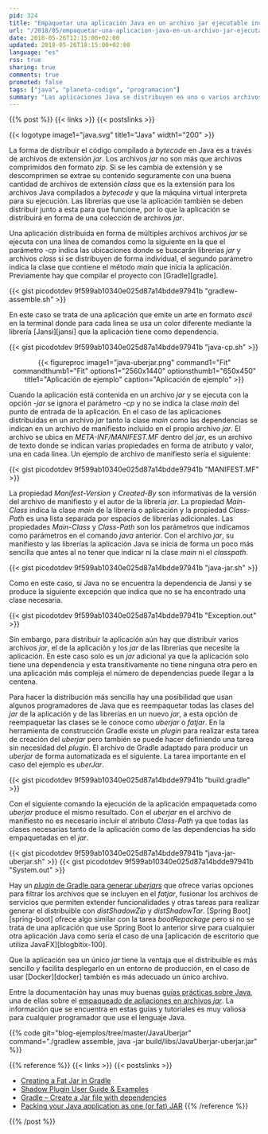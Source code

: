 ```yaml
---
pid: 324
title: "Empaquetar una aplicación Java en un archivo jar ejecutable incluyendo sus dependencias"
url: "/2018/05/empaquetar-una-aplicacion-java-en-un-archivo-jar-ejecutable-incluyendo-sus-dependencias/"
date: 2018-05-26T12:15:00+02:00
updated: 2018-05-26T18:15:00+02:00
language: "es"
rss: true
sharing: true
comments: true
promoted: false
tags: ["java", "planeta-codigo", "programacion"]
summary: "Las aplicaciones Java se distribuyen en uno o varios archivos _jar_. Si queremos facilitar la distribución de la aplicación con un único archivo _jar_ existe la posibilidad de reempaquetar el _jar_ de la aplicación y sus dependencias en tiempo de ejecución en un nuevo archivo _jar_ que lo contenga todo, a este nuevo _jar_ se le conoce como _uberjar_ o _fatjar_."
---
```


{{% post %}}
{{< links >}}
{{< postslinks >}}

{{< logotype image1="java.svg" title1="Java" width1="200" >}}

La forma de distribuir el código compilado a _bytecode_ en Java es a través de archivos de extensión _jar_. Los archivos _jar_ no son más que archivos comprimidos den formato _zip_. Si se les cambia de extensión y se descomprimen se extrae su contenido seguramente con una buena cantidad de archivos de extensión _class_ que es la extensión para los archivos Java compilados a _bytecode_ y que la máquina virtual interpreta para su ejecución. Las librerías que use la aplicación también se deben distribuir junto a esta para que funcione, por lo que la aplicación se distribuirá en forma de una colección de archivos _jar_.

Una aplicación distribuida en forma de múltiples archivos archivos _jar_ se ejecuta con una línea de comandos como la siguiente en la que el parámetro _-cp_ indica las ubicaciones donde se buscarán librerías _jar_ y archivos _class_ si se distribuyen de forma individual, el segundo parámetro indica la clase que contiene el método _main_ que inicia la aplicación. Previamente hay que compilar el proyecto con [Gradle][gradle].

{{< gist picodotdev 9f599ab10340e025d87a14bdde97941b "gradlew-assemble.sh" >}}

En este caso se trata de una aplicación que emite un arte en formato _ascii_ en la terminal donde para cada linea se usa un color diferente mediante la librería [Jansi][jansi] que la aplicación tiene como dependencia.

{{< gist picodotdev 9f599ab10340e025d87a14bdde97941b "java-cp.sh" >}}

<div class="media" style="text-align: center;">
    {{< figureproc
        image1="java-uberjar.png" command1="Fit" commandthumb1="Fit" options1="2560x1440" optionsthumb1="650x450" title1="Aplicación de ejemplo"
        caption="Aplicación de ejemplo" >}}
</div>

Cuando la aplicación está contenida en un archivo _jar_ y se ejecuta con la opción _-jar_ se ignora el parámetro _-cp_ y no se indica la clase _main_ del punto de entrada de la aplicación. En el caso de las aplicaciones distribuidas en un archivo _jar_ tanto la clase _main_ como las dependencias se indican en un archivo de manifiesto incluido en el propio archivo _jar_. El archivo se ubica en _META-INF/MANIFEST.MF_ dentro del _jar_, es un archivo de texto donde se indican varias propiedades en forma de atributo y valor, una en cada linea. Un ejemplo de archivo de manifiesto sería el siguiente:

{{< gist picodotdev 9f599ab10340e025d87a14bdde97941b "MANIFEST.MF" >}}

La propiedad _Manifest-Version_ y _Created-By_ son informativas de la versión del archivo de manifiesto y el autor de la librería _jar_. La propiedad _Main-Class_ indica la clase _main_ de la librería o aplicación y la propiedad _Class-Path_ es una lista separada por espacios de librerías adicionales. Las propiedades _Main-Class_ y _Class-Path_ son los parámetros que indicamos como parámetros en el comando _java_ anterior. Con el archivo _jar_, su manifiesto y las librerías la aplicación Java se inicia de forma un poco más sencilla que antes al no tener que indicar ni la clase _main_ ni el _classpath_.

{{< gist picodotdev 9f599ab10340e025d87a14bdde97941b "java-jar.sh" >}}

Como en este caso, si Java no se encuentra la dependencia de Jansi y se produce la siguiente excepción que indica que no se ha encontrado una clase necesaria.

{{< gist picodotdev 9f599ab10340e025d87a14bdde97941b "Exception.out" >}}

Sin embargo, para distribuir la aplicación aún hay que distribuir varios archivos _jar_, el de la aplicación y los _jar_ de las librerías que necesite la aplicación. En este caso solo es un _jar_ adicional ya que la aplicación solo tiene una dependencia y esta transitivamente no tiene ninguna otra pero en una aplicación más compleja el número de dependencias puede llegar a la centena.

Para hacer la distribución más sencilla hay una posibilidad que usan algunos programadores de Java que es reempaquetar todas las clases del _jar_ de la aplicación y de las librerías en un nuevo _jar_, a esta opción de reempaquetar las clases se le conoce como _uberjar_ o _fatjar_. En la herramienta de construcción Gradle existe un _plugin_ para realizar esta tarea de creación del _uberjar_ pero también se puede hacer definiendo una tarea sin necesidad del _plugin_. El archivo de Gradle adaptado para producir un _uberjar_ de forma automatizada es el siguiente. La tarea importante en el caso del ejemplo es _uberJar_.

{{< gist picodotdev 9f599ab10340e025d87a14bdde97941b "build.gradle" >}}

Con el siguiente comando la ejecución de la aplicación empaquetada como _uberjar_ produce el mismo resultado. Con el _uberjar_ en el archivo de manifiesto no es necesario incluir el atributo _Class-Path_ ya que todas las clases necesarias tanto de la aplicación como de las dependencias ha sido empaquetadas en el _jar_.

{{< gist picodotdev 9f599ab10340e025d87a14bdde97941b "java-jar-uberjar.sh" >}}
{{< gist picodotdev 9f599ab10340e025d87a14bdde97941b "System.out" >}}

Hay un [_plugin_ de Gradle para generar _uberjars_](http://imperceptiblethoughts.com/shadow/) que ofrece varias opciones para filtrar los archivos que se incluyen en el _fatjar_, fusionar los archivos de servicios que permiten extender funcionalidades y otras tareas para realizar generar el distribuible con _distShadowZip_ y _distShadowTar_. [Spring Boot][spring-boot] ofrece algo similar con la tarea _bootRepackage_ pero si no se trata de una aplicación que use Spring Boot lo anterior sirve para cualquier otra aplicación Java como sería el caso de una [aplicación de escritorio que utiliza JavaFX][blogbitix-100].

Que la aplicación sea un único _jar_ tiene la ventaja que el distribuible es más sencillo y facilita desplegarlo en un entorno de producción, en el caso de usar [Docker][docker] también es más adecuado un único archivo.

Entre la documentación hay unas muy buenas [guías prácticas sobre Java](http://docs.oracle.com/javase/tutorial/index.html), una de ellas sobre el [empaqueado de apliaciones en archivos _jar_](http://docs.oracle.com/javase/tutorial/deployment/jar/index.html). La información que se encuentra en estas guías y tutoriales es muy valiosa para cualquier programador que use el lenguaje Java.

{{% code git="blog-ejemplos/tree/master/JavaUberjar" command="./gradlew assemble, java -jar build/libs/JavaUberjar-uberjar.jar" %}}

{{% reference %}}
{{< links >}}
{{< postslinks >}}
* [Creating a Fat Jar in Gradle](http://www.baeldung.com/gradle-fat-jar)
* [Shadow Plugin User Guide & Examples](http://imperceptiblethoughts.com/shadow/)
* [Gradle – Create a Jar file with dependencies](http://www.mkyong.com/gradle/gradle-create-a-jar-file-with-dependencies/)
* [Packing your Java application as one (or fat) JAR](http://www.javacodegeeks.com/2012/11/packing-your-java-application-as-one-or-fat-jar.html)
{{% /reference %}}

{{% /post %}}
